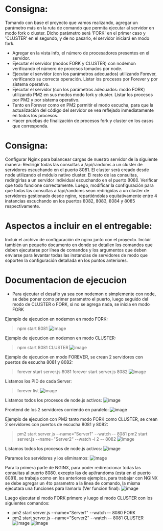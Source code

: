 # Consigna:
Tomando con base el proyecto que vamos realizando, agregar un parámetro más en la ruta de comando que permita ejecutar al servidor en modo fork o cluster. Dicho parámetro será 'FORK' en el primer caso y 'CLUSTER' en el segundo, y de no pasarlo, el servidor iniciará en modo fork.
- Agregar en la vista info, el número de procesadores presentes en el servidor.
- Ejecutar el servidor (modos FORK y CLUSTER) con nodemon verificando el número de procesos tomados por node.
- Ejecutar el servidor (con los parámetros adecuados) utilizando Forever, verificando su correcta operación. Listar los procesos por Forever y por sistema operativo.
- Ejecutar el servidor (con los parámetros adecuados: modo FORK) utilizando PM2 en sus modos modo fork y cluster. Listar los procesos por PM2 y por sistema operativo.
- Tanto en Forever como en PM2 permitir el modo escucha, para que la actualización del código del servidor se vea reflejado inmediatamente en todos los procesos.
- Hacer pruebas de finalización de procesos fork y cluster en los casos que corresponda.

# Consigna:
Configurar Nginx para balancear cargas de nuestro servidor de la siguiente manera:
Redirigir todas las consultas a /api/randoms a un cluster de servidores escuchando en el puerto 8081. El cluster será creado desde node utilizando el módulo nativo cluster.
El resto de las consultas, redirigirlas a un servidor individual escuchando en el puerto 8080.
Verificar que todo funcione correctamente.
Luego, modificar la configuración para que todas las consultas a /api/randoms sean redirigidas a un cluster de servidores gestionado desde nginx, repartiéndolas equitativamente entre 4 instancias escuchando en los puertos 8082, 8083, 8084 y 8085 respectivamente.

# Aspectos a incluir en el entregable:
Incluir el archivo de configuración de nginx junto con el proyecto.
Incluir también un pequeño documento en donde se detallen los comandos que deben ejecutarse por línea de comandos y los argumentos que deben enviarse para levantar todas las instancias de servidores de modo que soporten la configuración detallada en los puntos anteriores.

# Documentacion de ejecucion
- Para ejecutar el desafio ya sea con nodemon o simplemente con node, se debe poner como primer parametro el puerto, luego seguido del modo de CLUSTER o FORK, si no se agrega nada, se inicia en modo FORK

Ejemplo de ejecucion en nodemon en modo FORK:
> npm start 8081
![image](https://github.com/carlosmbelmonte/repoBackend/blob/main/desafio_BalanceCarga/public/imagen/modoFORK_nodemon.png)

Ejemplo de ejecucion en nodemon en modo CLUSTER:
> npm start 8081 CLUSTER
![image](https://github.com/carlosmbelmonte/repoBackend/blob/main/desafio_BalanceCarga/public/imagen/modoCLUSTER_nodemon.png)

Ejemplo de ejecucion en modo FOREVER, se crean 2 servidores con puertos de escucha 8081 y 8082:
> forever start server.js 8081
> forever start server.js 8082
![image](https://github.com/carlosmbelmonte/repoBackend/blob/main/desafio_BalanceCarga/public/imagen/modoFOREVER_2Server_Comandos.png)

Listamos los PID de cada Server:
> forever list
![image](https://github.com/carlosmbelmonte/repoBackend/blob/main/desafio_BalanceCarga/public/imagen/modoFOREVER_2Server_ListProcess.png)

Listamos todos los procesos de node.js activos:
![image](https://github.com/carlosmbelmonte/repoBackend/blob/main/desafio_BalanceCarga/public/imagen/modoFOREVER_2Server_procesosNode.png)

Frontend de los 2 servidores corriendo en paralelo:
![image](https://github.com/carlosmbelmonte/repoBackend/blob/main/desafio_BalanceCarga/public/imagen/modoFOREVER_2Server.png)

Ejemplo de ejecucion con PM2 tanto modo FORK como CLUSTER, se crean 2 servidores con puertos de escucha 8081 y 8082:
> pm2 start server.js --name="Server1" --watch -- 8081
> pm2 start server.js --name="Server2" --watch -i 2 -- 8082
![image](https://github.com/carlosmbelmonte/repoBackend/blob/main/desafio_BalanceCarga/public/imagen/modoPM2_ForkCluster.png)

Listamos todos los procesos de node.js activos:
![image](https://github.com/carlosmbelmonte/repoBackend/blob/main/desafio_BalanceCarga/public/imagen/modoPM2_ForkCluster_procesosNode.png)

Paramos los servidores y los eliminamos:
![image](https://github.com/carlosmbelmonte/repoBackend/blob/main/desafio_BalanceCarga/public/imagen/modoPM2_ForkCluster_StopDelete.png)

Para la primera parte de NGINX, para poder redireccionar todas las consultas al puerto 8080, excepto las de api/randoms (esta en el puerto 8081), se trabaja como en los anteriores ejemplos, para trabajar con NGINX se debe agregar un 4to parametro a la linea de comando, la misma ejecutara una funciones para llamarlo (Ver funcion final):
![image](https://github.com/carlosmbelmonte/repoBackend/blob/main/desafio_BalanceCarga/public/imagen/comentarCodigo.png)

Luego ejecutar el modo FORK primero y luego el modo CLUSTER con los siguientes comandos:
- pm2 start server.js --name="Server1" --watch -- 8080 FORK
- pm2 start server.js --name="Server2" --watch -- 8081 CLUSTER
![image](https://github.com/carlosmbelmonte/repoBackend/blob/main/desafio_BalanceCarga/public/imagen/redireccionamiento.png)
![image](https://github.com/carlosmbelmonte/repoBackend/blob/main/desafio_BalanceCarga/public/imagen/puertosensimultaneo.png)



